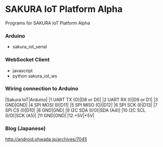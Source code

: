 # SAKURA IoT Platform Alpha
Programs for SAKURA IoT Platform Alpha

### Arduino
- sakura_iot_serial

### WebSocket Client
- javascript
- python sakura_iot_ws

### Wiring connection to Arduino

|Sakura IoT|Arduino|
|1 UART TX (O)|D8 or D0|
|2 UART RX (I)|D9 or D1|
|3 GND|GND|
|4 SPI MOSI (I)|D11|
|5 SPI MISO (O)|D12|
|6 SPI SCK (I)|D13|
|7 SPI CS (I)|D10|
|8 GND|GND|
|9 I2C SDA (I/O)|SDA (A4)|
|10 I2C SCL (I/O)|SCK (A5)|
|11 GND|GND|
|12 +5V|+5V|

### Blog (Japanese)
http://android.ohwada.jp/archives/7045
